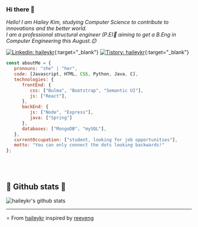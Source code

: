 ### Hi there 👋

<!--
**haileykr/haileykr** is a ✨ _special_ ✨ repository because its `README.md` (this file) appears on your GitHub profile.

Here are some ideas to get you started:

- 🔭 I’m currently working on ...
- 🌱 I’m currently learning ...
- 👯 I’m looking to collaborate on ...
- 🤔 I’m looking for help with ...
- 💬 Ask me about ...
- 📫 How to reach me: ...
- 😄 Pronouns: ...
- ⚡ Fun fact: ...
-->

<p><em>Hello! I am Hailey Kim, studying Computer Science to contribute to innovations and the better world.<br>
  I am a professional structural engineer (P.E)👯 aiming to get a B.Eng in Computer Engineering this August.😊
  </em></p>
  
[![Linkedin: haileykr](https://img.shields.io/badge/-hailey_harry_kim-blue?style=flat-square&logo=Linkedin&logoColor=white&link=https://www.linkedin.com/in/haileyharrykim/)](https://www.linkedin.com/in/haileyharrykim/){:target="_blank"} [![Tistory: haileykr](https://img.shields.io/badge/-tistory_(korean)-black?style=flat-square&logo=Github_Sponsors&logoColor=white&link=https://www.linkedin.com/in/haileyharrykim/)](https://piaflu.tistory.com){:target="_blank"} 



```javascript
const aboutMe = {
   pronouns: "she" | "her",
   code: [Javascript, HTML, CSS, Python, Java, C],
   technologies: {
      frontEnd: {
         css: ["Bulma", "Bootstrap", "Semantic UI"],
         js: ["React"],
      },
      backEnd: {
         js: ["Node", "Express"],
         java: ["Spring"]
      },
      databases: ["MongoDB", "mySQL"],
   },
   currentOccupation: ["student, looking for job opportunities"],
   motto: "You can only connect the dots looking backwards!"
};
```
</br></br>
<h2>🌱 Github stats 🌱</h2>

![haileykr's github stats](https://github-readme-stats.vercel.app/api?username=haileykr&show_icons=true)


---

⭐️ From  [haileykr](https://github.com/haileykr) inspired by [reeveng](https://github.com/reeveng)
